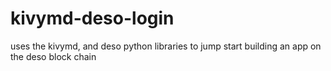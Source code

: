 # kivymd-deso-login
uses the kivymd, and deso python libraries to jump start building an app on the deso block chain
